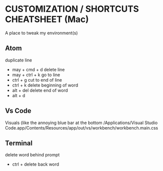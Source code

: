 # CUSTOMIZATION / SHORTCUTS CHEATSHEET (Mac)
A place to tweak my environment(s)

## Atom
duplicate line
- may + cmd + d
delete line
- may + ctrl + k
go to line
- ctrl + g
cut to end of line
- ctrl + k
delete beginning of word
- alt + del
delete end of word
- alt + d

## Vs Code
Visuals (like the annoying blue bar at the bottom
/Applications/Visual Studio Code.app/Contents/Resources/app/out/vs/workbench/workbench.main.css

## Terminal
delete word behind prompt
- ctrl + delete back word
